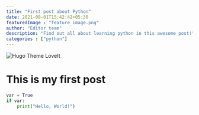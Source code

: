 ```yaml
---
title: "First post about Python"
date: 2021-08-01T15:42:42+05:30
featuredImage : "feature_image.png"
author: "Editor team"
description: "Find out all about learning python in this awesome post!"
categories : ["python"]
---
```

![Hugo Theme LoveIt](/images/Apple-Devices-Preview.png "Hugo Theme LoveIt")

# This is my first post

```python
var = True
if var:
	print("Hello, World!")
```
